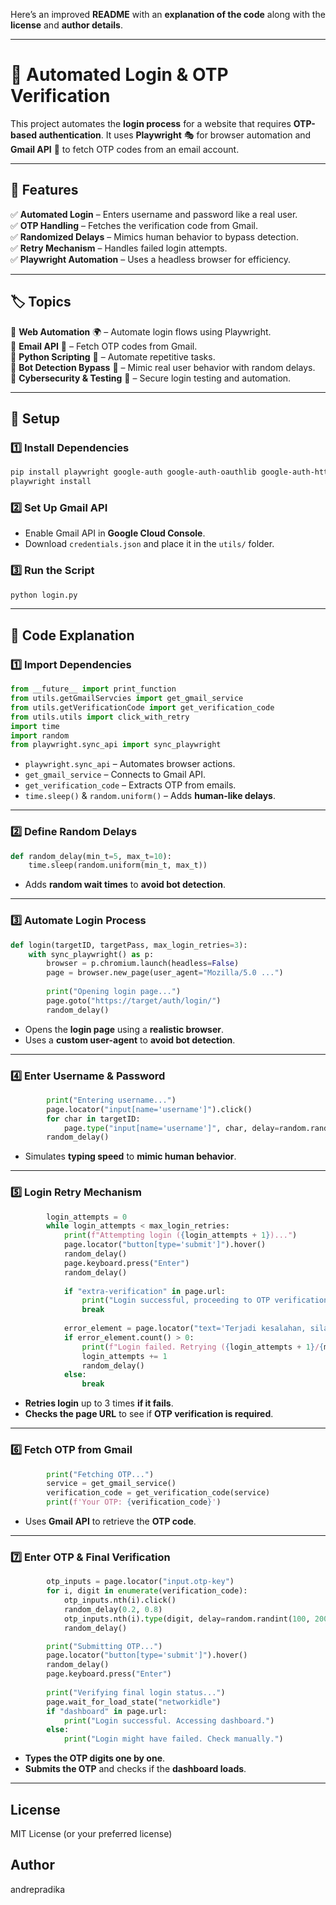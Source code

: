 Here’s an improved **README** with an **explanation of the code** along with the **license** and **author details**.  

---

# 🔐 Automated Login & OTP Verification  

This project automates the **login process** for a website that requires **OTP-based authentication**. It uses **Playwright** 🎭 for browser automation and **Gmail API** 📩 to fetch OTP codes from an email account.

---

## 🚀 Features  

✅ **Automated Login** – Enters username and password like a real user.  
✅ **OTP Handling** – Fetches the verification code from Gmail.  
✅ **Randomized Delays** – Mimics human behavior to bypass detection.  
✅ **Retry Mechanism** – Handles failed login attempts.  
✅ **Playwright Automation** – Uses a headless browser for efficiency.  

---

## 🏷️ Topics  

🔹 **Web Automation** 🌍 – Automate login flows using Playwright.  
🔹 **Email API** 📩 – Fetch OTP codes from Gmail.  
🔹 **Python Scripting** 🐍 – Automate repetitive tasks.  
🔹 **Bot Detection Bypass** 🔄 – Mimic real user behavior with random delays.  
🔹 **Cybersecurity & Testing** 🔑 – Secure login testing and automation.  

---

## 📂 Setup  

### 1️⃣ Install Dependencies  
```bash
pip install playwright google-auth google-auth-oauthlib google-auth-httplib2 google-api-python-client
playwright install
```

### 2️⃣ Set Up Gmail API  
- Enable Gmail API in **Google Cloud Console**.  
- Download `credentials.json` and place it in the `utils/` folder.  

### 3️⃣ Run the Script  
```bash
python login.py
```

---

## 📝 Code Explanation  

### **1️⃣ Import Dependencies**  
```python
from __future__ import print_function
from utils.getGmailServcies import get_gmail_service
from utils.getVerificationCode import get_verification_code
from utils.utils import click_with_retry
import time
import random
from playwright.sync_api import sync_playwright
```
- `playwright.sync_api` – Automates browser actions.  
- `get_gmail_service` – Connects to Gmail API.  
- `get_verification_code` – Extracts OTP from emails.  
- `time.sleep()` & `random.uniform()` – Adds **human-like delays**.  

---

### **2️⃣ Define Random Delays**  
```python
def random_delay(min_t=5, max_t=10):
    time.sleep(random.uniform(min_t, max_t))
```
- Adds **random wait times** to **avoid bot detection**.  

---

### **3️⃣ Automate Login Process**  
```python
def login(targetID, targetPass, max_login_retries=3):
    with sync_playwright() as p:
        browser = p.chromium.launch(headless=False)
        page = browser.new_page(user_agent="Mozilla/5.0 ...")
        
        print("Opening login page...")
        page.goto("https://target/auth/login/")
        random_delay()
```
- Opens the **login page** using a **realistic browser**.  
- Uses a **custom user-agent** to **avoid bot detection**.  

---

### **4️⃣ Enter Username & Password**  
```python
        print("Entering username...")
        page.locator("input[name='username']").click()
        for char in targetID:
            page.type("input[name='username']", char, delay=random.randint(80, 150))  
        random_delay()
```
- Simulates **typing speed** to **mimic human behavior**.  

---

### **5️⃣ Login Retry Mechanism**  
```python
        login_attempts = 0
        while login_attempts < max_login_retries:
            print(f"Attempting login ({login_attempts + 1})...")
            page.locator("button[type='submit']").hover()
            random_delay()
            page.keyboard.press("Enter")
            random_delay()
            
            if "extra-verification" in page.url:
                print("Login successful, proceeding to OTP verification.")
                break
            
            error_element = page.locator("text='Terjadi kesalahan, silahkan coba lagi.'")
            if error_element.count() > 0:
                print(f"Login failed. Retrying ({login_attempts + 1}/{max_login_retries})...")
                login_attempts += 1
                random_delay()
            else:
                break  
```
- **Retries login** up to 3 times **if it fails**.  
- **Checks the page URL** to see if **OTP verification is required**.  

---

### **6️⃣ Fetch OTP from Gmail**  
```python
        print("Fetching OTP...")
        service = get_gmail_service()
        verification_code = get_verification_code(service)
        print(f'Your OTP: {verification_code}')
```
- Uses **Gmail API** to retrieve the **OTP code**.  

---

### **7️⃣ Enter OTP & Final Verification**  
```python
        otp_inputs = page.locator("input.otp-key")
        for i, digit in enumerate(verification_code):
            otp_inputs.nth(i).click()
            random_delay(0.2, 0.8)
            otp_inputs.nth(i).type(digit, delay=random.randint(100, 200))
            random_delay()

        print("Submitting OTP...")
        page.locator("button[type='submit']").hover()
        random_delay()
        page.keyboard.press("Enter")
        
        print("Verifying final login status...")
        page.wait_for_load_state("networkidle")
        if "dashboard" in page.url:
            print("Login successful. Accessing dashboard.")
        else:
            print("Login might have failed. Check manually.")
```
- **Types the OTP digits one by one**.  
- **Submits the OTP** and checks if the **dashboard loads**.  

---

## License

MIT License (or your preferred license)

## Author
andrepradika